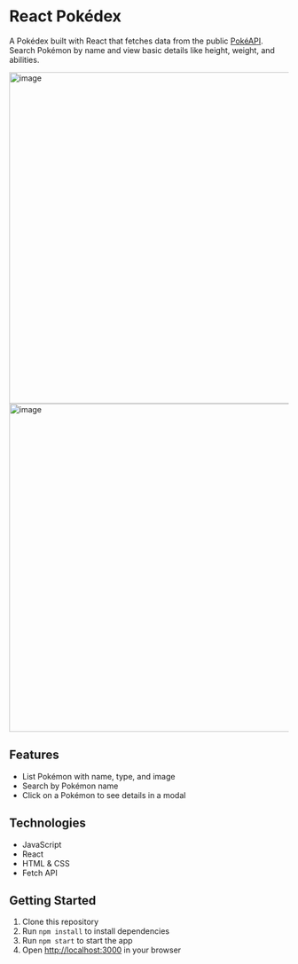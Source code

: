 # React Pokédex

A Pokédex built with React that fetches data from the public [PokéAPI](https://pokeapi.co/).  
Search Pokémon by name and view basic details like height, weight, and abilities.

<img width="1350" height="598" alt="image" src="https://github.com/user-attachments/assets/d392d46b-2156-4b33-9bd4-119a1b7ca90d" />

<img width="1334" height="592" alt="image" src="https://github.com/user-attachments/assets/4ccb9c95-27b6-4912-a465-45ea64c4295c" />


## Features

- List Pokémon with name, type, and image  
- Search by Pokémon name  
- Click on a Pokémon to see details in a modal  

## Technologies

- JavaScript
- React  
- HTML & CSS  
- Fetch API  

## Getting Started

1. Clone this repository  
2. Run `npm install` to install dependencies  
3. Run `npm start` to start the app  
4. Open [http://localhost:3000](http://localhost:3000) in your browser  



